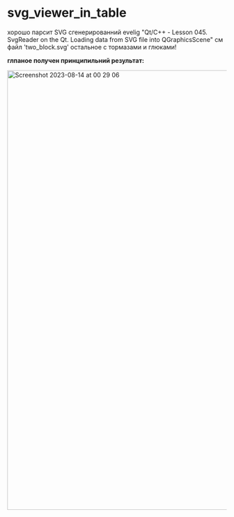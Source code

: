# svg_viewer_in_table

хорошо парсит SVG сгенерированний evelig "Qt/C++ - Lesson 045. SvgReader on the Qt. Loading data from SVG file into QGraphicsScene"
см файл 'two_block.svg'
остальное с тормазами и глюками!

**глпаное получен принципильний результат:**

<img width="1008" alt="Screenshot 2023-08-14 at 00 29 06" src="https://github.com/dmytra/svg_viewer_in_table/assets/105235692/23b20c89-6b06-48e6-b3fe-639e94db767e">
